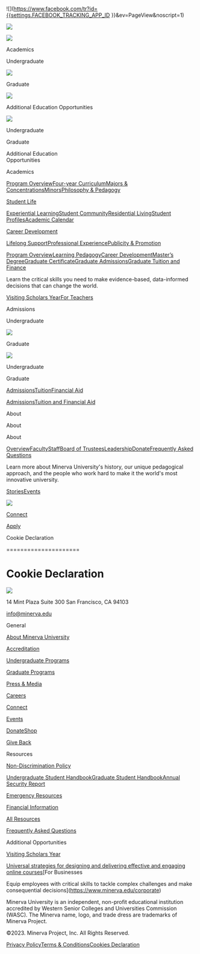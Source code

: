 ![](https://www.facebook.com/tr?id={{settings.FACEBOOK_TRACKING_APP_ID }}&ev=PageView&noscript=1)

![](https://dc.ads.linkedin.com/collect/?pid=229769&fmt=gif)

[![](https://cdn.prod.website-files.com/64ca995f0fd30a33b2fd01cc/64ca995f0fd30a33b2fd03e4_minerva.svg)](https://www.minerva.edu/)

Academics

Undergraduate

![](https://cdn.prod.website-files.com/64ca995f0fd30a33b2fd01cc/64ca995f0fd30a33b2fd0459_arrow-minerva.png)

Graduate

![](https://cdn.prod.website-files.com/64ca995f0fd30a33b2fd01cc/64ca995f0fd30a33b2fd0459_arrow-minerva.png)

Additional Education Opportunities

![](https://cdn.prod.website-files.com/64ca995f0fd30a33b2fd01cc/64ca995f0fd30a33b2fd0459_arrow-minerva.png)

Undergraduate

Graduate

Additional Education  
Opportunities

Academics

[Program Overview](https://www.minerva.edu/undergraduate)[Four-year Curriculum](https://www.minerva.edu/undergraduate/4-year-curriculum)[Majors & Concentrations](https://www.minerva.edu/undergraduate/majors-concentrations)[Minors](https://www.minerva.edu/undergraduate/minors)[Philosophy & Pedagogy](https://www.minerva.edu/undergraduate/philosophy-pedagogy)

[Student Life](https://www.minerva.edu/undergraduate/students-life)

[Experiential Learning](https://www.minerva.edu/undergraduate/students-life#experimental)[Student Community](https://www.minerva.edu/undergraduate/students-life#community)[Residential Living](https://www.minerva.edu/undergraduate/students-life#residential)[Student Profiles](https://www.minerva.edu/undergraduate/students-life#profile)[Academic Calendar](https://www.minerva.edu/academic-calendar/)

[Career Development](https://www.minerva.edu/undergraduate/career-development)

[Lifelong Support](https://www.minerva.edu/undergraduate/career-development#lifelong)[Professional Experience](https://www.minerva.edu/undergraduate/career-development#professional)[Publicity & Promotion](https://www.minerva.edu/undergraduate/career-development#publicity)

[Program Overview](https://www.minerva.edu/graduate)[Learning Pedagogy](https://www.minerva.edu/graduate#pedagogy)[Career Development](https://www.minerva.edu/graduate#development)[Master’s Degree](https://www.minerva.edu/graduate/mda)[Graduate Certificate](https://www.minerva.edu/graduate/cda)[Graduate Admissions](https://www.minerva.edu/graduate/admissions)[Graduate Tuition and Finance](https://www.minerva.edu/graduate/tuition-finances)

Learn the critical skills you need to make evidence-based, data-informed decisions that can change the world.

[Visiting Scholars Year](https://www.minerva.edu/visiting-scholars)[For Teachers](https://www.minerva.edu/student-engagement-strategies)

Admissions

Undergraduate

![](https://cdn.prod.website-files.com/64ca995f0fd30a33b2fd01cc/64ca995f0fd30a33b2fd0459_arrow-minerva.png)

Graduate

![](https://cdn.prod.website-files.com/64ca995f0fd30a33b2fd01cc/64ca995f0fd30a33b2fd0459_arrow-minerva.png)

Undergraduate

Graduate

[Admissions](https://www.minerva.edu/undergraduate/admissions)[Tuition](https://www.minerva.edu/undergraduate/tuition-fees)[Financial Aid](https://www.minerva.edu/undergraduate/financial-aid)

[Admissions](https://www.minerva.edu/graduate/admissions)[Tuition and Financial Aid](https://www.minerva.edu/graduate/tuition-finances)

About

About

About

[Overview](https://www.minerva.edu/about)[Faculty](https://www.minerva.edu/faculty)[Staff](https://www.minerva.edu/staff)[](https://www.minerva.edu/about#accreditation)[Board of Trustees](https://www.minerva.edu/board-of-trustees)[Leadership](https://www.minerva.edu/leadership)[Donate](https://www.minerva.edu/donate)[Frequently Asked Questions](https://www.minerva.edu/faqs)

Learn more about Minerva University's history, our unique pedagogical approach, and the people who work hard to make it the world's most innovative university.

[Stories](https://www.minerva.edu/blog)[Events](https://www.minerva.edu/events)

![](https://cdn.prod.website-files.com/64ca995f0fd30a33b2fd01cc/651ca0b84b7d7425a92cc664_search-icon.svg)

[Connect](https://www.minerva.edu/connect)

[Apply](https://www.minerva.edu/apply)

Cookie Declaration  

=====================

Cookie Declaration
==================

![](https://cdn.prod.website-files.com/64ca995f0fd30a33b2fd01cc/64ca995f0fd30a33b2fd03e4_minerva.svg)

14 Mint Plaza Suite 300 San Francisco, CA 94103

[info@minerva.edu](mailto:info@minerva.edu)

[](https://www.facebook.com/MinervaUniversityGlobal/)[](https://www.instagram.com/minervauniversity/)[](https://twitter.com/MinervaUni)[](https://www.youtube.com/c/MinervaUni)[](https://www.linkedin.com/school/minerva-university)[](https://www.tiktok.com/@minervauniversity)

General

[About Minerva University](https://www.minerva.edu/about)

[Accreditation](https://www.minerva.edu/accreditation)

[Undergraduate Programs](https://www.minerva.edu/undergraduate)

[Graduate Programs](https://www.minerva.edu/graduate)

[Press & Media](https://www.minerva.edu/press-media)

[Careers](https://www.minerva.edu/careers)

[Connect](https://www.minerva.edu/connect)

[Events](https://www.minerva.edu/events)

[Donate](https://www.minerva.edu/donate)[Shop](https://minervauniversitystore.merchorders.com/)

[Give Back](https://www.minerva.edu/donate)

Resources

[Non-Discrimination Policy](https://www.minerva.edu/resources/non-discrimination-policy)

[Undergraduate Student Handbook](https://cdn.prod.website-files.com/64ca995f0fd30a33b2fd01cc/6613f403f7142db00649848c_Final__2023-24_Minerva_University_Student_Handbook_September_14.pdf)[Graduate Student Handbook](https://cdn.prod.website-files.com/64ca995f0fd30a33b2fd01cc/66fe6f80b949b48e762330fb_Graduate%20Student%20Handbook_AY2024-25%20(1).pdf)[Annual Security Report](https://cdn.prod.website-files.com/64ca995f0fd30a33b2fd01cc/651e2e09749c60cb418a6f71_Annual%20Security%20Report%202022-2023.pdf)

[Emergency Resources](https://www.minerva.edu/emergency-resources)

[Financial Information](https://www.minerva.edu/undergraduate/required-financial-information)

[All Resources](https://www.minerva.edu/resources)

[Frequently Asked Questions](https://www.minerva.edu/faqs)

Additional Opportunities

[Visiting Scholars Year](https://www.minerva.edu/visiting-scholars)

[Universal strategies for designing and delivering effective and engaging online courses](https://www.minerva.edu/student-engagement-strategies)[For Businesses

Equip employees with critical skills to tackle complex challenges and make consequential decisions](https://www.minerva.edu/corporate)

Minerva University is an independent, non-profit educational institution accredited by Western Senior Colleges and Universities Commission (WASC). The Minerva name, logo, and trade dress are trademarks of Minerva Project.  
  
©2023. Minerva Project, Inc. All Rights Reserved.

[Privacy Policy](https://www.minerva.edu/privacy)[Terms & Conditions](https://www.minerva.edu/terms)[Cookies Declaration](https://www.minerva.edu/cookies)